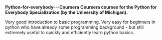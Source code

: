 **Python-for-everybody---Coursera**
**Coursera courses for the Python for Everybody Specialization (by the University of Michigan).**

Very good introduction to basic programming. Very easy for beginners in python who have already some programming background - but still extremely useful to quickly and efficiently learn python basics.
